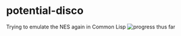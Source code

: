 # potential-disco
Trying to emulate the NES again in Common Lisp
![progress thus far](https://i.gyazo.com/13121aa53d977d88a8b43197f9cff98f.png)
